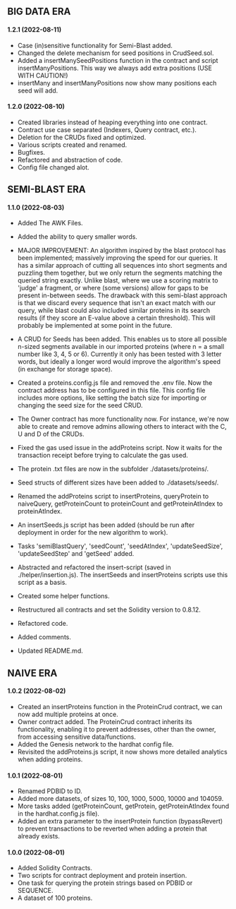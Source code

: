 ## BIG DATA ERA

#### 1.2.1 (2022-08-11)

- Case (in)sensitive functionality for Semi-Blast added.
- Changed the delete mechanism for seed positions in CrudSeed.sol.
- Added a insertManySeedPositions function in the contract and script insertManyPositions. This way we always add extra positions (USE WITH CAUTION!)
- insertMany and insertManyPositions now show many positions each seed will add.

#### 1.2.0 (2022-08-10)

- Created libraries instead of heaping everything into one contract.
- Contract use case separated (Indexers, Query contract, etc.).
- Deletion for the CRUDs fixed and optimized.
- Various scripts created and renamed.
- Bugfixes.
- Refactored and abstraction of code.
- Config file changed alot.

## SEMI-BLAST ERA

#### 1.1.0 (2022-08-03)

- Added The AWK Files.
- Added the ability to query smaller words.

- MAJOR IMPROVEMENT: An algorithm inspired by the blast protocol has been implemented; massively improving the speed for our queries. It has a similar approach of cutting all sequences into short segments and puzzling them together, but we only return the segments matching the queried string exactly. Unlike blast, where we use a scoring matrix to 'judge' a fragment, or where (some versions) allow for gaps to be present in-between seeds. The drawback with this semi-blast approach is that we discard every sequence that isn't an exact match with our query, while blast could also included similar proteins in its search results (if they score an E-value above a certain threshold). This will probably be implemented at some point in the future.
- A CRUD for Seeds has been added. This enables us to store all possible n-sized segments available in our imported proteins (where n = a small number like 3, 4, 5 or 6). Currently it only has been tested with 3 letter words, but ideally a longer word would improve the algorithm's speed (in exchange for storage space).
- Created a proteins.config.js file and removed the .env file. Now the contract address has to be configured in this file. This config file includes more options, like setting the batch size for importing or changing the seed size for the seed CRUD.
- The Owner contract has more functionality now. For instance, we're now able to create and remove admins allowing others to interact with the C, U and D of the CRUDs.
- Fixed the gas used issue in the addProteins script. Now it waits for the transaction receipt before trying to calculate the gas used.
- The protein .txt files are now in the subfolder ./datasets/proteins/.
- Seed structs of different sizes have been added to ./datasets/seeds/.
- Renamed the addProteins script to insertProteins, queryProtein to naiveQuery, getProteinCount to proteinCount and getProteinAtIndex to proteinAtIndex.
- An insertSeeds.js script has been added (should be run after deployment in order for the new algorithm to work).
- Tasks 'semiBlastQuery', 'seedCount', 'seedAtIndex', 'updateSeedSize', 'updateSeedStep' and 'getSeed' added.
- Abstracted and refactored the insert-script (saved in ./helper/insertion.js). The insertSeeds and insertProteins scripts use this script as a basis.
- Created some helper functions.
- Restructured all contracts and set the Solidity version to 0.8.12.
- Refactored code.
- Added comments.
- Updated README.md.

## NAIVE ERA

#### 1.0.2 (2022-08-02)

- Created an insertProteins function in the ProteinCrud contract, we can now add multiple proteins at once.
- Owner contract added. The ProteinCrud contract inherits its functionality, enabling it to prevent addresses, other than the owner, from accessing sensitive data/functions.
- Added the Genesis network to the hardhat config file.
- Revisited the addProteins.js script, it now shows more detailed analytics when adding proteins.

#### 1.0.1 (2022-08-01)

- Renamed PDBID to ID.
- Added more datasets, of sizes 10, 100, 1000, 5000, 10000 and 104059.
- More tasks added (getProteinCount, getProtein, getProteinAtIndex found in the hardhat.config.js file).
- Added an extra parameter to the insertProtein function (bypassRevert) to prevent transactions to be reverted when adding a protein that already exists.

#### 1.0.0 (2022-08-01)

- Added Solidity Contracts.
- Two scripts for contract deployment and protein insertion.
- One task for querying the protein strings based on PDBID or SEQUENCE.
- A dataset of 100 proteins.
